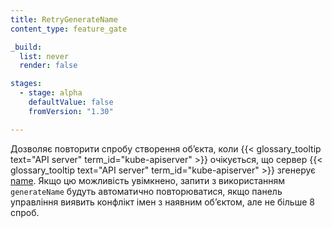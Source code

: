 ```yaml
---
title: RetryGenerateName
content_type: feature_gate

_build:
  list: never
  render: false

stages:
  - stage: alpha 
    defaultValue: false
    fromVersion: "1.30"

---
```

Дозволяє повторити спробу створення обʼєкта, коли {{< glossary_tooltip text="API server" term_id="kube-apiserver" >}} очікується, що сервер {{< glossary_tooltip text="API server" term_id="kube-apiserver" >}} згенерує [name](/docs/concepts/overview/working-with-objects/names/#names). Якщо цю можливість увімкнено, запити з використанням `generateName` будуть автоматично повторюватися, якщо панель управління виявить конфлікт імен з наявним обʼєктом, але не більше 8 спроб.
